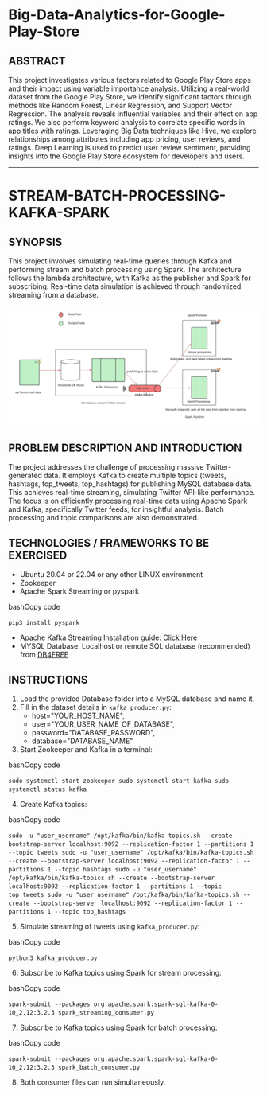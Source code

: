 
# Big-Data-Analytics-for-Google-Play-Store

## ABSTRACT

This project investigates various factors related to Google Play Store apps and their impact using variable importance analysis. Utilizing a real-world dataset from the Google Play Store, we identify significant factors through methods like Random Forest, Linear Regression, and Support Vector Regression. The analysis reveals influential variables and their effect on app ratings. We also perform keyword analysis to correlate specific words in app titles with ratings. Leveraging Big Data techniques like Hive, we explore relationships among attributes including app pricing, user reviews, and ratings. Deep Learning is used to predict user review sentiment, providing insights into the Google Play Store ecosystem for developers and users.

----------

# STREAM-BATCH-PROCESSING-KAFKA-SPARK

## SYNOPSIS

This project involves simulating real-time queries through Kafka and performing stream and batch processing using Spark. The architecture follows the lambda architecture, with Kafka as the publisher and Spark for subscribing. Real-time data simulation is achieved through randomized streaming from a database.

![Spark Big Data](Spark_Big_Data.jpeg)

## PROBLEM DESCRIPTION AND INTRODUCTION

The project addresses the challenge of processing massive Twitter-generated data. It employs Kafka to create multiple topics (tweets, hashtags, top_tweets, top_hashtags) for publishing MySQL database data. This achieves real-time streaming, simulating Twitter API-like performance. The focus is on efficiently processing real-time data using Apache Spark and Kafka, specifically Twitter feeds, for insightful analysis. Batch processing and topic comparisons are also demonstrated.



## TECHNOLOGIES / FRAMEWORKS TO BE EXERCISED

-   Ubuntu 20.04 or 22.04 or any other LINUX environment
-   Zookeeper
-   Apache Spark Streaming or pyspark

bashCopy code

`pip3 install pyspark` 

-   Apache Kafka Streaming Installation guide: [Click Here](https://linuxhint.com/install-apache-kafka-ubuntu-22-04/)
-   MYSQL Database: Localhost or remote SQL database (recommended) from [DB4FREE](https://www.db4free.net/)

## INSTRUCTIONS

1.  Load the provided Database folder into a MySQL database and name it.
2.  Fill in the dataset details in `kafka_producer.py`:
    -   host="YOUR_HOST_NAME",
    -   user="YOUR_USER_NAME_OF_DATABASE",
    -   password="DATABASE_PASSWORD",
    -   database="DATABASE_NAME"
3.  Start Zookeeper and Kafka in a terminal:

bashCopy code

`sudo systemctl start zookeeper
sudo systemctl start kafka
sudo systemctl status kafka` 

4.  Create Kafka topics:

bashCopy code

`sudo -u "user_username" /opt/kafka/bin/kafka-topics.sh --create --bootstrap-server localhost:9092 --replication-factor 1 --partitions 1 --topic tweets
sudo -u "user_username" /opt/kafka/bin/kafka-topics.sh --create --bootstrap-server localhost:9092 --replication-factor 1 --partitions 1 --topic hashtags
sudo -u "user_username" /opt/kafka/bin/kafka-topics.sh --create --bootstrap-server localhost:9092 --replication-factor 1 --partitions 1 --topic top_tweets
sudo -u "user_username" /opt/kafka/bin/kafka-topics.sh --create --bootstrap-server localhost:9092 --replication-factor 1 --partitions 1 --topic top_hashtags` 

5.  Simulate streaming of tweets using `kafka_producer.py`:

bashCopy code

`python3 kafka_producer.py` 

6.  Subscribe to Kafka topics using Spark for stream processing:

bashCopy code

`spark-submit --packages org.apache.spark:spark-sql-kafka-0-10_2.12:3.2.3 spark_streaming_consumer.py` 

7.  Subscribe to Kafka topics using Spark for batch processing:

bashCopy code

`spark-submit --packages org.apache.spark:spark-sql-kafka-0-10_2.12:3.2.3 spark_batch_consumer.py` 

8.  Both consumer files can run simultaneously.
